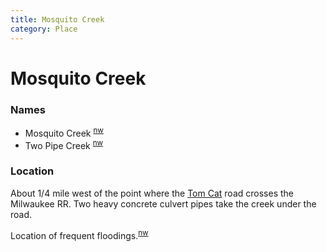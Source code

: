 ```yaml
---
title: Mosquito Creek
category: Place
---
```

# Mosquito Creek
### Names

- Mosquito Creek <sup>[nw][]</sup>
- Two Pipe Creek <sup>[nw][]</sup>

### Location

About 1/4 mile west of the point where the [Tom Cat](Tom-Cat) road crosses the Milwaukee RR. Two heavy concrete culvert pipes take the creek under the road.

Location of frequent floodings.<sup>[nw][]</sup>


[nw]: Names-Walt "Meany Names by Walter Little, 1984"
